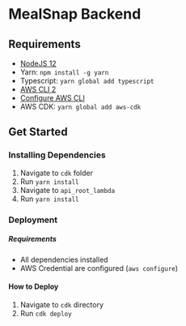 # MealSnap Backend

## Requirements

- [NodeJS 12](https://github.com/nvm-sh/nvm)
- Yarn: `npm install -g yarn`
- Typescript: `yarn global add typescript`
- [AWS CLI 2](https://docs.aws.amazon.com/cli/latest/userguide/install-cliv2.html)
- [Configure AWS CLI](https://docs.aws.amazon.com/cli/latest/userguide/cli-configure-quickstart.html)
- AWS CDK: `yarn global add aws-cdk`

## Get Started

### Installing Dependencies

1. Navigate to `cdk` folder
2. Run `yarn install`
3. Navigate to `api_root_lambda`
4. Run `yarn install`

### Deployment

##### Requirements

- All dependencies installed
- AWS Credential are configured (`aws configure`)

#### How to Deploy

1. Navigate to `cdk` directory
2. Run `cdk deploy`
